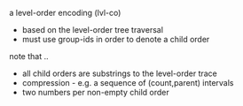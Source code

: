 
a level-order encoding (lvl-co)
- based on the level-order tree traversal
- must use group-ids in order to denote a child order

note that ..
- all child orders are substrings to the level-order trace
- compression - e.g. a sequence of (count,parent) intervals
- two numbers per non-empty child order
